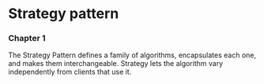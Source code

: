 # Strategy pattern
### Chapter 1
The Strategy Pattern defines a family of algorithms, encapsulates each one, and makes them interchangeable. Strategy lets the algorithm vary independently from clients that use it.